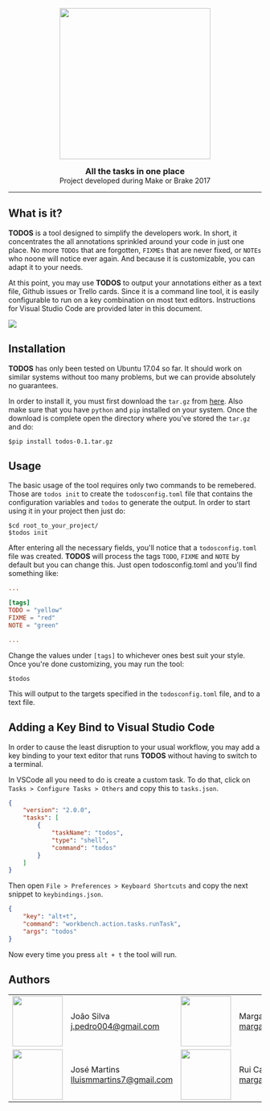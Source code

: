 <p align="center">
  <img src="https://github.com/portosummerofcode/break/blob/master/logo.png" width="300">
</p>

<h3 align="center" style="margin: 0 auto">All the tasks in one place<!-- Serve Confidently --></h3>
<p align="center" style="margin: 0 auto">Project developed during Make or Brake 2017</p>

---

## What is it?
**TODOS** is a tool designed to simplify the developers work. In short, it concentrates the all annotations sprinkled around your code in just one place. No more `TODOs` that are forgotten, `FIXMEs` that are never fixed, or `NOTEs` who noone will notice ever again. And because it is customizable, you can adapt it to your needs.

At this point, you may use **TODOS** to output your annotations either as a text file, Github issues or Trello cards. Since it is a command line tool, it is easily configurable to run on a key combination on most text editors. Instructions for Visual Studio Code are provided later in this document.

![](https://github.com/portosummerofcode/break/blob/4b7b51be8eaf21c79aede0f1a902e1e8c015fa91/example.png?raw=true)

## Installation

**TODOS** has only been tested on Ubuntu 17.04 so far. It should work on similar systems without too many problems, but we can provide absolutely no guarantees.

In order to install it, you must first download the `tar.gz` from [here](https://github.com/portosummerofcode/break/raw/master/dist/todos-0.1.tar.gz). Also make sure that you have `python` and `pip` installed on your system. Once the download is complete open the directory where you've stored the `tar.gz` and do:

```
$pip install todos-0.1.tar.gz
```

## Usage

The basic usage of the tool requires only two commands to be remebered. Those are `todos init` to create the `todosconfig.toml` file that contains the configuration variables and `todos` to generate the output. In order to start using it in your project then just do:

```
$cd root_to_your_project/
$todos init
```

After entering all the necessary fields, you'll notice that a `todosconfig.toml` file was created. **TODOS** will process the tags `TODO`, `FIXME` and `NOTE` by default but you can change this. Just open todosconfig.toml and you'll find something like:

``` toml
...

[tags]
TODO = "yellow"
FIXME = "red"
NOTE = "green"

...
```

Change the values under `[tags]` to whichever ones best suit your style. Once you're done customizing, you may run the tool:

```
$todos
```

This will output to the targets specified in the `todosconfig.toml` file, and to a text file.

## Adding a Key Bind to Visual Studio Code

In order to cause the least disruption to your usual workflow, you may add a key binding to your text editor that runs **TODOS** without having to switch to a terminal.

In VSCode all you need to do is create a custom task. To do that, click on `Tasks > Configure Tasks > Others` and copy this to `tasks.json`.

``` json
{
    "version": "2.0.0",
    "tasks": [
        {
            "taskName": "todos",
            "type": "shell",
            "command": "todos"
        }
    ]
}
```

Then open `File > Preferences > Keyboard Shortcuts` and copy the next snippet to `keybindings.json`.

``` json
{
    "key": "alt+t",
    "command": "workbench.action.tasks.runTask",
    "args": "todos"
}
```

Now every time you press `alt + t` the tool will run.

## Authors

<table rules=none>
  <tr>
    <td>
      <img src="https://avatars1.githubusercontent.com/u/15276733?v=4&s=400" width="100">
    </td>
    <td>
      João Silva<br />
      <a href="mailto:kontakt@wojtekmaj.pl">j.pedro004@gmail.com</a><br />
    </td>
    <td>
      <img src="https://avatars0.githubusercontent.com/u/17434192?v=4&s=400" width="100">
    </td>
    <td>
      Margarida Viterbo<br />
      <a href="mailto:kontakt@wojtekmaj.pl">margaridaviterbo@hotmail.com</a><br />
    </td>
  </tr>
  <tr>
    <td>
      <img src="https://avatars3.githubusercontent.com/u/12536106?v=4&s=400" width="100">
    </td>
    <td>
      José Martins<br />
      <a href="mailto:kontakt@wojtekmaj.pl">lluismmartins7@gmail.com</a><br />
    </td>
    <td>
      <img src="https://avatars0.githubusercontent.com/u/17434192?v=4&s=400" width="100">
    </td>
    <td>
      Rui Carvalho<br />
      <a href="mailto:kontakt@wojtekmaj.pl">margaridaviterbo@hotmail.com</a><br />
    </td>
  </tr>
</table>


 
